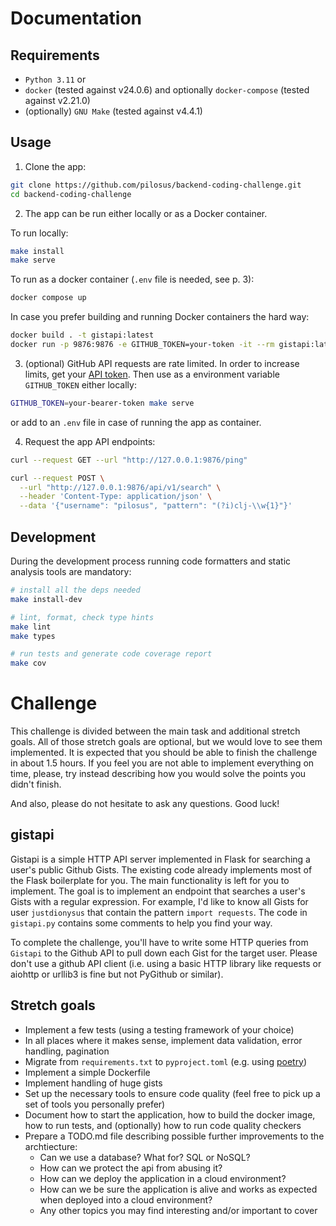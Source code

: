 # Documentation

## Requirements

- `Python 3.11` or
- `docker` (tested against v24.0.6) and optionally `docker-compose` (tested against v2.21.0)
- (optionally) `GNU Make` (tested against v4.4.1)

## Usage

1. Clone the app:

```bash
git clone https://github.com/pilosus/backend-coding-challenge.git
cd backend-coding-challenge
```

2. The app can be run either locally or as a Docker container.

To run locally:

```bash
make install
make serve
```

To run as a docker container (`.env` file is needed, see p. 3):

```bash
docker compose up
```

In case you prefer building and running Docker containers the hard way:

```bash
docker build . -t gistapi:latest
docker run -p 9876:9876 -e GITHUB_TOKEN=your-token -it --rm gistapi:latest
```

3. (optional) GitHub API requests are rate limited. In order to increase limits, 
get your [API token](https://docs.github.com/en/rest/overview/authenticating-to-the-rest-api?apiVersion=2022-11-28). 
Then use as a environment variable `GITHUB_TOKEN` either locally:

```bash
GITHUB_TOKEN=your-bearer-token make serve
```

or add to an `.env` file in case of running the app as container.

4. Request the app API endpoints:

```bash
curl --request GET --url "http://127.0.0.1:9876/ping"

curl --request POST \
  --url "http://127.0.0.1:9876/api/v1/search" \
  --header 'Content-Type: application/json' \
  --data '{"username": "pilosus", "pattern": "(?i)clj-\\w{1}"}'
```

## Development

During the development process running code formatters and static analysis tools are mandatory:

```bash
# install all the deps needed
make install-dev

# lint, format, check type hints
make lint
make types

# run tests and generate code coverage report
make cov 
```

# Challenge

This challenge is divided between the main task and additional stretch goals. All of those stretch goals are optional, but we would love to see them implemented. It is expected that you should be able to finish the challenge in about 1.5 hours. If you feel you are not able to implement everything on time, please, try instead describing how you would solve the points you didn't finish.

And also, please do not hesitate to ask any questions. Good luck!

## gistapi

Gistapi is a simple HTTP API server implemented in Flask for searching a user's public Github Gists.
The existing code already implements most of the Flask boilerplate for you.
The main functionality is left for you to implement.
The goal is to implement an endpoint that searches a user's Gists with a regular expression.
For example, I'd like to know all Gists for user `justdionysus` that contain the pattern `import requests`.
The code in `gistapi.py` contains some comments to help you find your way.

To complete the challenge, you'll have to write some HTTP queries from `Gistapi` to the Github API to pull down each Gist for the target user.
Please don't use a github API client (i.e. using a basic HTTP library like requests or aiohttp or urllib3 is fine but not PyGithub or similar).


## Stretch goals

* Implement a few tests (using a testing framework of your choice)
* In all places where it makes sense, implement data validation, error handling, pagination
* Migrate from `requirements.txt` to `pyproject.toml` (e.g. using [poetry](https://python-poetry.org/))
* Implement a simple Dockerfile
* Implement handling of huge gists
* Set up the necessary tools to ensure code quality (feel free to pick up a set of tools you personally prefer)
* Document how to start the application, how to build the docker image, how to run tests, and (optionally) how to run code quality checkers
* Prepare a TODO.md file describing possible further improvements to the archtiecture:
    - Can we use a database? What for? SQL or NoSQL?
    - How can we protect the api from abusing it?
    - How can we deploy the application in a cloud environment?
    - How can we be sure the application is alive and works as expected when deployed into a cloud environment?
    - Any other topics you may find interesting and/or important to cover
